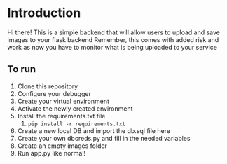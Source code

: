 # Introduction
Hi there! This is a simple backend that will allow users to upload and save images to your flask backend
Remember, this comes with added risk and work as now you have to monitor what is being uploaded to your service

## To run
1. Clone this repository
2. Configure your debugger
3. Create your virtual environment
4. Activate the newly created environment
5. Install the requirements.txt file 
   1. `pip install -r requirements.txt`
6. Create a new local DB and import the db.sql file here
7. Create your own dbcreds.py and fill in the needed variables
8. Create an empty images folder
9. Run app.py like normal!